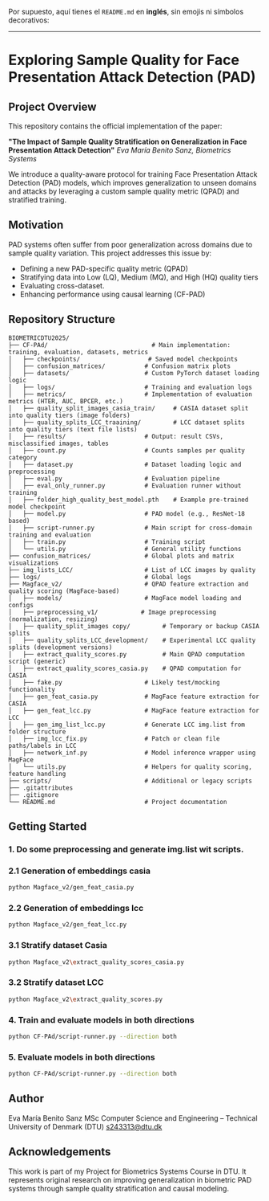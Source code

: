 Por supuesto, aquí tienes el `README.md` en **inglés**, sin emojis ni símbolos decorativos:

---

# Exploring Sample Quality for Face Presentation Attack Detection (PAD)

## Project Overview

This repository contains the official implementation of the paper:

**"The Impact of Sample Quality Stratification on Generalization in Face Presentation Attack Detection"**
*Eva María Benito Sanz, Biometrics Systems*

We introduce a quality-aware protocol for training Face Presentation Attack Detection (PAD) models, which improves generalization to unseen domains and attacks by leveraging a custom sample quality metric (QPAD) and stratified training.

## Motivation

PAD systems often suffer from poor generalization across domains due to sample quality variation. This project addresses this issue by:

* Defining a new PAD-specific quality metric (QPAD)
* Stratifying data into Low (LQ), Medium (MQ), and High (HQ) quality tiers
* Evaluating  cross-dataset.
* Enhancing performance using causal learning (CF-PAD)

## Repository Structure

```
BIOMETRICDTU2025/
├── CF-PAd/                             # Main implementation: training, evaluation, datasets, metrics
│   ├── checkpoints/                   # Saved model checkpoints
│   ├── confusion_matrices/           # Confusion matrix plots
│   ├── datasets/                     # Custom PyTorch dataset loading logic
│   ├── logs/                         # Training and evaluation logs
│   ├── metrics/                      # Implementation of evaluation metrics (HTER, AUC, BPCER, etc.)
│   ├── quality_split_images_casia_train/     # CASIA dataset split into quality tiers (image folders)
│   ├── quality_splits_LCC_traaining/         # LCC dataset splits into quality tiers (text file lists)
│   ├── results/                      # Output: result CSVs, misclassified images, tables
│   ├── count.py                      # Counts samples per quality category
│   ├── dataset.py                    # Dataset loading logic and preprocessing
│   ├── eval.py                       # Evaluation pipeline
│   ├── eval_only_runner.py           # Evaluation runner without training
│   ├── folder_high_quality_best_model.pth    # Example pre-trained model checkpoint
│   ├── model.py                      # PAD model (e.g., ResNet-18 based)
│   ├── script-runner.py              # Main script for cross-domain training and evaluation
│   ├── train.py                      # Training script
│   └── utils.py                      # General utility functions
├── confusion_matrices/               # Global plots and matrix visualizations
├── img_lists_LCC/                    # List of LCC images by quality
├── logs/                             # Global logs
├── Magface_v2/                       # QPAD feature extraction and quality scoring (MagFace-based)
│   ├── models/                       # MagFace model loading and configs
│   ├── preprocessing_v1/            # Image preprocessing (normalization, resizing)
│   ├── quality_split_images copy/         # Temporary or backup CASIA splits
│   ├── quality_splits_LCC_development/    # Experimental LCC quality splits (development versions)
│   ├── extract_quality_scores.py          # Main QPAD computation script (generic)
│   ├── extract_quality_scores_casia.py    # QPAD computation for CASIA
│   ├── fake.py                       # Likely test/mocking functionality
│   ├── gen_feat_casia.py             # MagFace feature extraction for CASIA
│   ├── gen_feat_lcc.py               # MagFace feature extraction for LCC
│   ├── gen_img_list_lcc.py           # Generate LCC img.list from folder structure
│   ├── img_lcc_fix.py                # Patch or clean file paths/labels in LCC
│   ├── network_inf.py                # Model inference wrapper using MagFace
│   └── utils.py                      # Helpers for quality scoring, feature handling
├── scripts/                          # Additional or legacy scripts
├── .gitattributes
├── .gitignore
└── README.md                         # Project documentation

```

## Getting Started

### 1. Do some preprocessing and generate img.list wit scripts.

### 2.1 Generation of embeddings casia

```bash
python Magface_v2/gen_feat_casia.py
```
### 2.2 Generation of embeddings lcc

```bash
python Magface_v2/gen_feat_lcc.py
```

### 3.1 Stratify dataset Casia

```bash
python Magface_v2\extract_quality_scores_casia.py
```
### 3.2 Stratify dataset LCC

```bash
python Magface_v2\extract_quality_scores.py
```

### 4. Train and evaluate models in both directions

```bash
python CF-PAd/script-runner.py --direction both
```

### 5. Evaluate models in both directions

```bash
python CF-PAd/script-runner.py --direction both

```

## Author

Eva María Benito Sanz
MSc Computer Science and Engineering – Technical University of Denmark (DTU)
[s243313@dtu.dk](mailto:s243313@dtu.dk)

## Acknowledgements

This work is part of my Project for Biometrics Systems Course in DTU. It represents original research on improving generalization in biometric PAD systems through sample quality stratification and causal modeling.